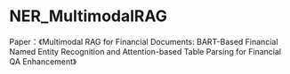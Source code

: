 # NER_MultimodalRAG
Paper：《Multimodal RAG for Financial Documents: BART-Based Financial Named Entity Recognition and Attention-based Table Parsing for Financial QA Enhancement》
